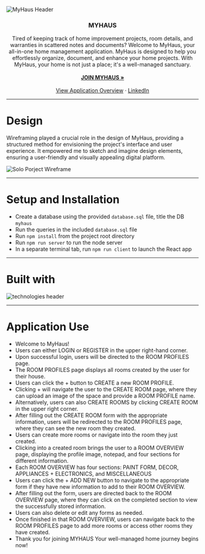 ![MyHaus Header](https://github.com/alexafleming/MyHaus-Solo-Project/assets/111538729/dce43d82-2f91-4e4c-931b-29f51ca0d162)

<h3 align="center">MYHAUS</h3>

  <p align="center">
Tired of keeping track of home improvement projects, room details, and warranties
in scattered notes and documents? Welcome to MyHaus, your all-in-one home management
application. MyHaus is designed to help you effortlessly organize, document, and enhance
your home projects. With MyHaus, your home is not just a place; it's a well-managed sanctuary.
    <br />
    <br />
<a href="https://myhaus-9678240f0f0e.herokuapp.com/#/home"><strong>JOIN MYHAUS »</strong></a>
    <br />
    <br />
    <a href="https://docs.google.com/document/d/1ONGA14aSjbAh9HsI58p4CcUwApR4yN9Ey8M65rSrMEo/edit?usp=sharing">View Application Overview</a>
    ·
     <a href="https://www.linkedin.com/in/alexaflemingmn">LinkedIn</a>
    
---
# Design

Wireframing played a crucial role in the design of MyHaus, providing a structured method for envisioning the project's interface and user experience. It empowered me to sketch and imagine design elements, ensuring a user-friendly and visually appealing digital platform.

![Solo Porject Wireframe](https://github.com/alexafleming/MyHaus-Solo-Project/assets/111538729/6216f467-9604-4818-805c-0c195f64152f)

--- 
# Setup and Installation

- Create a database using the provided `database.sql` file, title the DB `myhaus`
- Run the queries in the included `database.sql` file
- Run `npm install` from the project root directory
- Run `npm run server` to run the node server
- In a separate terminal tab, run `npm run client` to launch the React app

---
# Built with

![technologies header](https://github.com/alexafleming/MyHaus-Solo-Project/assets/111538729/6bbabbd7-be11-4231-a630-fcd9037c538b)

---
# Application Use 

- Welcome to MyHaus!
- Users can either LOGIN or REGISTER in the upper right-hand corner.
- Upon successful login, users will be directed to the ROOM PROFILES page.
- The ROOM PROFILES page displays all rooms created by the user for their house.
- Users can click the + button to CREATE a new ROOM PROFILE.
- Clicking + will navigate the user to the CREATE ROOM page, where they can upload an image of the space and provide a ROOM PROFILE name.
- Alternatively, users can also CREATE ROOMS by clicking CREATE ROOM in the upper right corner.
- After filling out the CREATE ROOM form with the appropriate information, users will be redirected to the ROOM PROFILES page, where they can see the new room they created.
- Users can create more rooms or navigate into the room they just created.
- Clicking into a created room brings the user to a ROOM OVERVIEW page, displaying the profile image, notepad, and four sections for different information.
- Each ROOM OVERVIEW has four sections: PAINT FORM, DECOR, APPLIANCES + ELECTRONICS, and MISCELLANEOUS
- Users can click the + ADD NEW button to navigate to the appropriate form if they have new information to add to their ROOM OVERVIEW.
- After filling out the form, users are directed back to the ROOM OVERVIEW page, where they can click on the completed section to view the successfully stored information.
- Users can also delete or edit any forms as needed.
- Once finished in that ROOM OVERVIEW, users can navigate back to the ROOM PROFILES page to add more rooms or access other rooms they have created.
- Thank you for joining MYHAUS Your well-managed home journey begins now!
